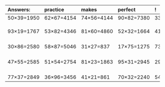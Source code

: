 | Answers: | practice | makes | perfect | ! |
| :--- | :--- | :--- | :--- | :--- |
| 50×39=1950 | 62×67=4154 | 74×56=4144 | 90×82=7380 | 33×27=891 | 
|   |   |   |   |   | 
|   |   |   |   |   | 
|   |   |   |   |   | 
| 93×19=1767 | 53×82=4346 | 81×60=4860 | 52×32=1664 | 41×26=1066 | 
|   |   |   |   |   | 
|   |   |   |   |   | 
|   |   |   |   |   | 
|   |   |   |   |   | 
| 30×86=2580 | 58×87=5046 | 31×27=837 | 17×75=1275 | 73×46=3358 | 
|   |   |   |   |   | 
|   |   |   |   |   | 
|   |   |   |   |   | 
|   |   |   |   |   | 
| 47×55=2585 | 51×54=2754 | 81×23=1863 | 95×31=2945 | 29×98=2842 | 
|   |   |   |   |   | 
|   |   |   |   |   | 
|   |   |   |   |   | 
|   |   |   |   |   | 
| 77×37=2849 | 36×96=3456 | 41×21=861 | 70×32=2240 | 54×92=4968 | 
